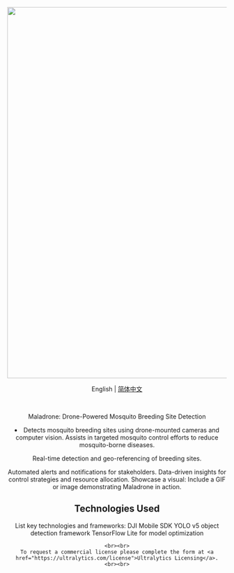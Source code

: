 <div align="center">
  <p>
    <a align="center" href="https://www.hotspotaerial.com/blogs/Maladrone/" target="_blank">
      <img width="850" src=""></a>
  </p>

  English | [简体中文](.github/README_cn.md)
  <br>
 

  <br>
  <p>
    Maladrone: Drone-Powered Mosquito Breeding Site Detection

<li>
Detects mosquito breeding sites using drone-mounted cameras and computer vision.
Assists in targeted mosquito control efforts to reduce mosquito-borne diseases.
  </li>
  
Real-time detection and geo-referencing of breeding sites.

Automated alerts and notifications for stakeholders.
Data-driven insights for control strategies and resource allocation.
Showcase a visual:
Include a GIF or image demonstrating Maladrone in action.
## Technologies Used

List key technologies and frameworks:
DJI Mobile SDK
YOLO v5 object detection framework
TensorFlow Lite for model optimization

    <br><br>
    To request a commercial license please complete the form at <a href="https://ultralytics.com/license">Ultralytics Licensing</a>.
    <br><br>
 
</div>

